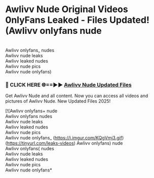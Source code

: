 # Awlivv Nude Original Videos 0nlyFans Leaked - Files Updated! (Awlivv onlyfans nude<br>
<br>
Awlivv onlyfans_ nudes<br>
Awlivv nude leaks<br>
Awlivv leaked nudes<br>
Awlivv nude pics<br>
Awlivv nude onlyfans)

<h3>🔴 CLICK HERE 🌐==►► <a href="https://tinyurl.com/leaks-videos" rel="nofollow">Awlivv Nude Updated Files</a></h3>

Get Awlivv Nude and all content. Now you can access all videos and pictures of Awlivv Nude. New Updated Files 2025!

[![Awlivv onlyfans+ nude<br>
Awlivv onlyfans nudes<br>
Awlivv nude leaks<br>
Awlivv leaked nudes<br>
Awlivv nude pics<br>
Awlivv nude onlyfans_
(https://i.imgur.com/KQgVmj3.gif)(https://tinyurl.com/leaks-videos)
Awlivv onlyfans) nude<br>
Awlivv onlyfans{ nudes<br>
Awlivv nude leaks<br>
Awlivv leaked nudes<br>
Awlivv nude pics<br>
Awlivv nude onlyfans*